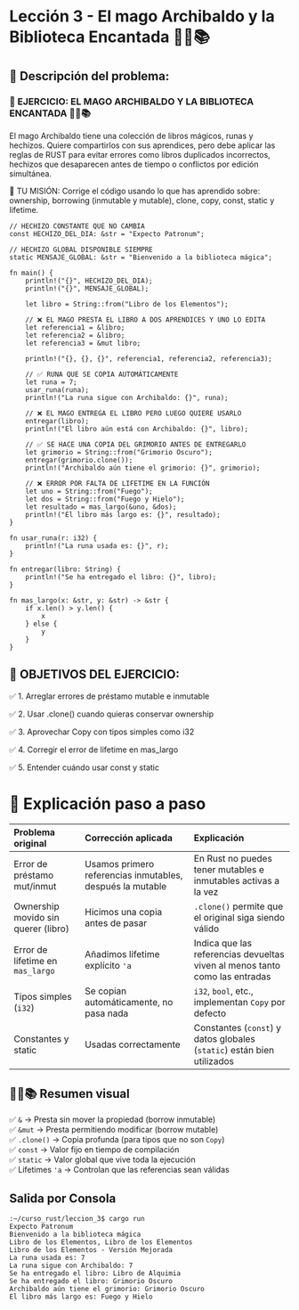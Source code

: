 # Lección 3 - El mago Archibaldo y la Biblioteca Encantada 🧙‍♂📚

## 🧪 Descripción del problema:

### 🧪 EJERCICIO: EL MAGO ARCHIBALDO Y LA BIBLIOTECA ENCANTADA 🧙‍♂📚

El mago Archibaldo tiene una colección de libros mágicos, runas y hechizos. Quiere compartirlos con sus aprendices, pero debe aplicar las reglas de RUST para evitar errores como libros duplicados incorrectos, hechizos que desaparecen antes de tiempo o conflictos por edición simultánea.

📝 TU MISIÓN:
Corrige el código usando lo que has aprendido sobre: ownership, borrowing (inmutable y mutable), clone, copy, const, static y lifetime.

```
// HECHIZO CONSTANTE QUE NO CAMBIA
const HECHIZO_DEL_DIA: &str = "Expecto Patronum";

// HECHIZO GLOBAL DISPONIBLE SIEMPRE
static MENSAJE_GLOBAL: &str = "Bienvenido a la biblioteca mágica";

fn main() {
    println!("{}", HECHIZO_DEL_DIA);
    println!("{}", MENSAJE_GLOBAL);

    let libro = String::from("Libro de los Elementos");

    // ❌ EL MAGO PRESTA EL LIBRO A DOS APRENDICES Y UNO LO EDITA
    let referencia1 = &libro;
    let referencia2 = &libro;
    let referencia3 = &mut libro;

    println!("{}, {}, {}", referencia1, referencia2, referencia3);

    // ✅ RUNA QUE SE COPIA AUTOMÁTICAMENTE
    let runa = 7;
    usar_runa(runa);
    println!("La runa sigue con Archibaldo: {}", runa);

    // ❌ EL MAGO ENTREGA EL LIBRO PERO LUEGO QUIERE USARLO
    entregar(libro);
    println!("El libro aún está con Archibaldo: {}", libro);

    // ✅ SE HACE UNA COPIA DEL GRIMORIO ANTES DE ENTREGARLO
    let grimorio = String::from("Grimorio Oscuro");
    entregar(grimorio.clone());
    println!("Archibaldo aún tiene el grimorio: {}", grimorio);

    // ❌ ERROR POR FALTA DE LIFETIME EN LA FUNCIÓN
    let uno = String::from("Fuego");
    let dos = String::from("Fuego y Hielo");
    let resultado = mas_largo(&uno, &dos);
    println!("El libro más largo es: {}", resultado);
}

fn usar_runa(r: i32) {
    println!("La runa usada es: {}", r);
}

fn entregar(libro: String) {
    println!("Se ha entregado el libro: {}", libro);
}

fn mas_largo(x: &str, y: &str) -> &str {
    if x.len() > y.len() {
        x
    } else {
        y
    }
}
```

## 🧠 OBJETIVOS DEL EJERCICIO:

 ✅ 1. Arreglar errores de préstamo mutable e inmutable
 
 ✅ 2. Usar .clone() cuando quieras conservar ownership
 
 ✅ 3. Aprovechar Copy con tipos simples como i32
 
 ✅ 4. Corregir el error de lifetime en mas_largo
 
 ✅ 5. Entender cuándo usar const y static

# 🧠 Explicación paso a paso

| Problema original                        | Corrección aplicada                                       | Explicación                                                                 |
|:------------------------------------------|:----------------------------------------------------------|:----------------------------------------------------------------------------|
| Error de préstamo mut/inmut               | Usamos primero referencias inmutables, después la mutable | En Rust no puedes tener mutables e inmutables activas a la vez               |
| Ownership movido sin querer (libro)       | Hicimos una copia antes de pasar                           | `.clone()` permite que el original siga siendo válido                       |
| Error de lifetime en `mas_largo`           | Añadimos lifetime explícito `'a`                           | Indica que las referencias devueltas viven al menos tanto como las entradas |
| Tipos simples (`i32`)                     | Se copian automáticamente, no pasa nada                   | `i32`, `bool`, etc., implementan `Copy` por defecto                         |
| Constantes y static                       | Usadas correctamente                                       | Constantes (`const`) y datos globales (`static`) están bien utilizados       |

## 🧙‍♂📚 Resumen visual

✅ `&` → Presta sin mover la propiedad (borrow inmutable)  
✅ `&mut` → Presta permitiendo modificar (borrow mutable)  
✅ `.clone()` → Copia profunda (para tipos que no son `Copy`)  
✅ `const` → Valor fijo en tiempo de compilación  
✅ `static` → Valor global que vive toda la ejecución  
✅ Lifetimes `'a` → Controlan que las referencias sean válidas

## Salida por Consola
```
:~/curso_rust/leccion_3$ cargo run
Expecto Patronum
Bienvenido a la biblioteca mágica
Libro de los Elementos, Libro de los Elementos
Libro de los Elementos - Versión Mejorada
La runa usada es: 7
La runa sigue con Archibaldo: 7
Se ha entregado el libro: Libro de Alquimia
Se ha entregado el libro: Grimorio Oscuro
Archibaldo aún tiene el grimorio: Grimorio Oscuro
El libro más largo es: Fuego y Hielo
```

